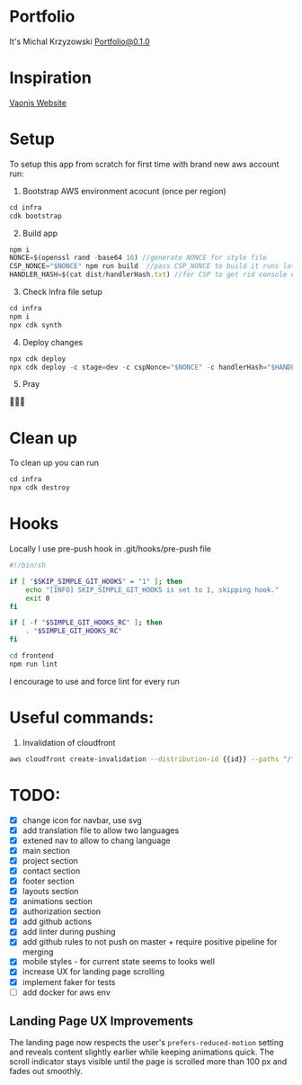 # Portfolio

It's Michal Krzyzowski Portfolio@0.1.0

# Inspiration

[Vaonis Website](https://vaonis.com/)

# Setup

To setup this app from scratch for first time with brand new aws account run:

1. Bootstrap AWS environment acocunt (once per region)

```ts
cd infra
cdk bootstrap
```

2. Build app

```ts
npm i
NONCE=$(openssl rand -base64 16) //generate NONCE for style file
CSP_NONCE="$NONCE" npm run build  //pass CSP_NONCE to build it runs later postbuild script that adds this nonce value
HANDLER_HASH=$(cat dist/handlerHash.txt) //for CSP to get rid console error
```

3. Check Infra file setup

```ts
cd infra
npm i
npx cdk synth
```

4. Deploy changes

```ts
npx cdk deploy
npx cdk deploy -c stage=dev -c cspNonce="$NONCE" -c handlerHash="$HANDLER_HASH"  //if you want to deploy as pointed environment
```

5. Pray

🙏🙏🙏

# Clean up

To clean up you can run

```ts
cd infra
npx cdk destroy
```

# Hooks

Locally I use pre-push hook in .git/hooks/pre-push file

```bash
#!/bin/sh

if [ "$SKIP_SIMPLE_GIT_HOOKS" = "1" ]; then
    echo "[INFO] SKIP_SIMPLE_GIT_HOOKS is set to 1, skipping hook."
    exit 0
fi

if [ -f "$SIMPLE_GIT_HOOKS_RC" ]; then
    . "$SIMPLE_GIT_HOOKS_RC"
fi

cd frontend
npm run lint
```

I encourage to use and force lint for every run

# Useful commands:

1. Invalidation of cloudfront

```bash
aws cloudfront create-invalidation --distribution-id {{id}} --paths "/*"
```

# TODO:

- [x] change icon for navbar, use svg
- [x] add translation file to allow two languages
- [x] extened nav to allow to chang language
- [x] main section
- [x] project section
- [x] contact section
- [x] footer section
- [x] layouts section
- [x] animations section
- [x] authorization section
- [x] add github actions
- [x] add linter during pushing
- [x] add github rules to not push on master + require positive pipeline for merging
- [x] mobile styles - for current state seems to looks well
- [x] increase UX for landing page scrolling
- [x] implement faker for tests
- [ ] add docker for aws env

## Landing Page UX Improvements

The landing page now respects the user's `prefers-reduced-motion` setting and
reveals content slightly earlier while keeping animations quick. The scroll
indicator stays visible until the page is scrolled more than 100&nbsp;px and
fades out smoothly.
